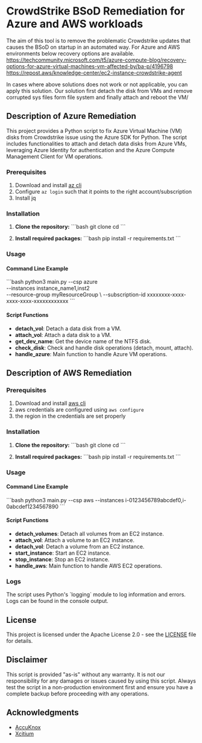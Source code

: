 
# CrowdStrike BSoD Remediation for Azure and AWS workloads

The aim of this tool is to remove the problematic Crowdstrike updates that causes the BSoD on startup in an automated way. For Azure and AWS environments below recovery options are available. 
https://techcommunity.microsoft.com/t5/azure-compute-blog/recovery-options-for-azure-virtual-machines-vm-affected-by/ba-p/4196798
https://repost.aws/knowledge-center/ec2-instance-crowdstrike-agent

In cases where above solutions does not work or not applicable, you can apply this solution. Our solution first detach the disk from VMs and remove corrupted sys files form file system and finally attach and reboot the VM/

## Description of Azure Remediation

This project provides a Python script to fix Azure Virtual Machine (VM) disks from Crowdstrike issue using the Azure SDK for Python. The script includes functionalities to attach and detach data disks from Azure VMs, leveraging Azure Identity for authentication and the Azure Compute Management Client for VM operations.

### Prerequisites
1. Download and install [az cli](https://learn.microsoft.com/en-us/cli/azure/install-azure-cli-linux)
2. Configure `az login` such that it points to the right account/subscription
3. Install jq

### Installation

1. **Clone the repository:**
   \`\`\`bash
   git clone <repository-url>
   cd <repository-directory>
   \`\`\`

2. **Install required packages:**
   \`\`\`bash
   pip install -r requirements.txt
   \`\`\`

### Usage

#### Command Line Example

\`\`\`bash
python3 main.py --csp azure \
        --instances instance_name1,inst2 \
        --resource-group myResourceGroup \ 
        --subscription-id xxxxxxxx-xxxx-xxxx-xxxx-xxxxxxxxxxxx
\`\`\`

#### Script Functions

- **detach_vol**: Detach a data disk from a VM.
- **attach_vol**: Attach a data disk to a VM.
- **get_dev_name**: Get the device name of the NTFS disk.
- **check_disk**: Check and handle disk operations (detach, mount, attach).
- **handle_azure**: Main function to handle Azure VM operations.

## Description of AWS Remediation

### Prerequisites
1. Download and install [aws cli](https://aws.amazon.com/cli/)
1. aws credentials are configured using `aws configure`
2. the region in the credentials are set properly

### Installation

1. **Clone the repository:**
   \`\`\`bash
   git clone <repository-url>
   cd <repository-directory>
   \`\`\`

2. **Install required packages:**
   \`\`\`bash
   pip install -r requirements.txt
   \`\`\`

### Usage

#### Command Line Example

\`\`\`bash
python3 main.py --csp aws --instances i-0123456789abcdef0,i-0abcdef1234567890
\`\`\`

#### Script Functions

- **detach_volumes**: Detach all volumes from an EC2 instance.
- **attach_vol**: Attach a volume to an EC2 instance.
- **detach_vol**: Detach a volume from an EC2 instance.
- **start_instance**: Start an EC2 instance.
- **stop_instance**: Stop an EC2 instance.
- **handle_aws**: Main function to handle AWS EC2 operations.

### Logs

The script uses Python's \`logging\` module to log information and errors. Logs can be found in the console output.

## License

This project is licensed under the Apache License 2.0 - see the [LICENSE](LICENSE) file for details.

## Disclaimer

This script is provided "as-is" without any warranty. It is not our responsibility for any damages or issues caused by using this script. Always test the script in a non-production environment first and ensure you have a complete backup before proceeding with any operations.

## Acknowledgments

- [AccuKnox](https://accuknox.com)
- [Xcitium](https://xcitium.com)


